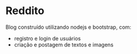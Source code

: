 # Reddito
Blog construído utilizando nodejs e bootstrap, com:
- registro e login de usuários
- criação e postagem de textos e imagens
